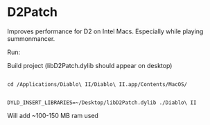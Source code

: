 # D2Patch

Improves performance for D2 on Intel Macs. Especially while playing summonmancer.

Run:

Build project (libD2Patch.dylib should appear on desktop)

<code>
cd /Applications/Diablo\ II/Diablo\ II.app/Contents/MacOS/

DYLD_INSERT_LIBRARIES=~/Desktop/libD2Patch.dylib ./Diablo\ II
</code>

Will add ~100-150 MB ram used
